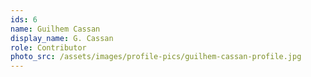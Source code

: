 ```yaml
---
ids: 6
name: Guilhem Cassan
display_name: G. Cassan
role: Contributor
photo_src: /assets/images/profile-pics/guilhem-cassan-profile.jpg
---
```

